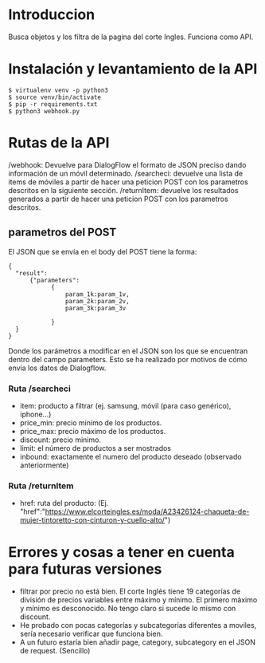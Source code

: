 # Introduccion
Busca objetos y los filtra de la pagina del corte Ingles. Funciona como API.
# Instalación y levantamiento de la API

```
$ virtualenv venv -p python3
$ source venv/bin/activate
$ pip -r requirements.txt
$ python3 webhook.py
```



# Rutas de la API
<url>/webhook: Devuelve para DialogFlow el formato de JSON preciso dando información de un móvil determinado.
<url>/searcheci: devuelve una lista de items de móviles a partir de hacer una peticion POST con los parametros descritos en la siguiente sección.
<url>/returnItem: devuelve los resultados generados a partir de hacer una peticion POST con los parametros descritos.
	

## parametros del POST
El JSON que se envía en el body del POST tiene la forma:
```
{
  "result": 
      {"parameters":
            {
                param_1k:param_1v,
                param_2k:param_2v,
                param_3k:param_3v
                
            }
  }
}
```
Donde los parámetros a modificar en el JSON son los que se encuentran dentro del campo parameters. Esto se ha realizado por motivos de cómo envía los datos de Dialogflow.

 
### Ruta <url>/searcheci
- item: producto a filtrar (ej. samsung, móvil (para caso genérico), iphone...)
- price\_min: precio minimo de los productos.
- price\_max: precio máximo de los productos.
- discount: precio minimo.
- limit: el número de productos a ser mostrados
- inbound: exactamente el numero del producto deseado (observado anteriormente)

### Ruta <url>/returnItem
- href: ruta del producto: (Ej. "href":"https://www.elcorteingles.es/moda/A23426124-chaqueta-de-mujer-tintoretto-con-cinturon-y-cuello-alto/")



# Errores y cosas a tener en cuenta para futuras versiones
- filtrar por precio no está bien. El corte Inglés tiene 19 categorías de división de precios variables entre máximo y mínimo. El primero máximo y mínimo es desconocido. No tengo claro si sucede lo mismo con discount.
- He probado con pocas categorías y subcategorías diferentes a moviles, sería necesario verificar que funciona bien.
- A un futuro estaría bien añadir page, category, subcategory en el JSON de request. (Sencillo)



